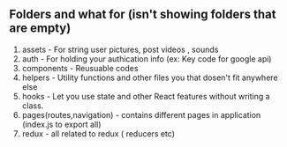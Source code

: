 ## Folders and what for (isn't showing folders that are empty)
1. assets       -  For string user pictures, post videos , sounds
2. auth         -  For holding your authication info (ex: Key code for google api)
3. components   -  Reusuable codes 
4. helpers      -  Utility functions and other files you that dosen't fit anywhere else
5. hooks        -  Let you use state and other React features without writing a class.
6. pages(routes,navigation) -  contains different pages in application (index.js to export all)
7. redux        - all related to redux ( reducers etc)
